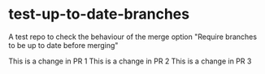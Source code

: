 # test-up-to-date-branches
A test repo to check the behaviour of the merge option "Require branches to be up to date before merging"

This is a change in PR 1
This is a change in PR 2
This is a change in PR 3